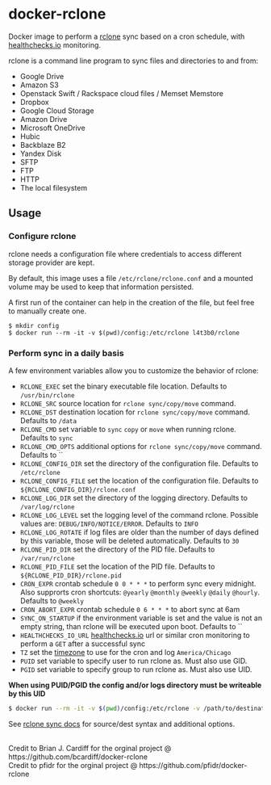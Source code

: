 # docker-rclone

Docker image to perform a [rclone](http://rclone.org) sync based on a cron schedule, with [healthchecks.io](https://healthchecks.io) monitoring.

rclone is a command line program to sync files and directories to and from:

* Google Drive
* Amazon S3
* Openstack Swift / Rackspace cloud files / Memset Memstore
* Dropbox
* Google Cloud Storage
* Amazon Drive
* Microsoft OneDrive
* Hubic
* Backblaze B2
* Yandex Disk
* SFTP
* FTP
* HTTP
* The local filesystem

## Usage

### Configure rclone

rclone needs a configuration file where credentials to access different storage
provider are kept.

By default, this image uses a file `/etc/rclone/rclone.conf` and a mounted volume may be used to keep that information persisted.

A first run of the container can help in the creation of the file, but feel free to manually create one.

```
$ mkdir config
$ docker run --rm -it -v $(pwd)/config:/etc/rclone l4t3b0/rclone
```

### Perform sync in a daily basis

A few environment variables allow you to customize the behavior of rclone:

* `RCLONE_EXEC` set the binary executable file location. Defaults to `/usr/bin/rclone`
* `RCLONE_SRC` source location for `rclone sync/copy/move` command.
* `RCLONE_DST` destination location for `rclone sync/copy/move` command. Defaults to `/data`
* `RCLONE_CMD` set variable to `sync` `copy` or `move`  when running rclone. Defaults to `sync`
* `RCLONE_CMD_OPTS` additional options for `rclone sync/copy/move` command. Defaults to ``
* `RCLONE_CONFIG_DIR` set the directory of the configuration file. Defaults to `/etc/rclone`
* `RCLONE_CONFIG_FILE` set the location of the configuration file. Defaults to `${RCLONE_CONFIG_DIR}/rclone.conf`
* `RCLONE_LOG_DIR` set the directory of the logging directory. Defaults to `/var/log/rclone`
* `RCLONE_LOG_LEVEL` set the logging level of the command rclone. Possible values are: `DEBUG/INFO/NOTICE/ERROR`. Defaults to `INFO`
* `RCLONE_LOG_ROTATE` if log files are older than the number of days defined by this variable, those will be deleted automatically. Defaults to `30`
* `RCLONE_PID_DIR` set the directory of the PID file. Defaults to `/var/run/rclone`
* `RCLONE_PID_FILE` set the location of the PID file. Defaults to `${RCLONE_PID_DIR}/rclone.pid`
* `CRON_EXPR` crontab schedule `0 0 * * *` to perform sync every midnight. Also supprorts cron shortcuts: `@yearly` `@monthly` `@weekly` `@daily` `@hourly`. Defaults to `@weekly`
* `CRON_ABORT_EXPR` crontab schedule `0 6 * * *` to abort sync at 6am
* `SYNC_ON_STARTUP` if the environment variable is set and the value is not an empty string, than rclone will be executed upon boot. Defaults to ``
* `HEALTHCHECKS_IO_URL` [healthchecks.io](https://healthchecks.io) url or similar cron monitoring to perform a `GET` after a successful sync
* `TZ` set the [timezone](https://en.wikipedia.org/wiki/List_of_tz_database_time_zones) to use for the cron and log `America/Chicago`
* `PUID` set variable to specify user to run rclone as. Must also use GID.
* `PGID` set variable to specify group to run rclone as. Must also use UID.

**When using PUID/PGID the config and/or logs directory must be writeable by this UID**

```bash
$ docker run --rm -it -v $(pwd)/config:/etc/rclone -v /path/to/destination:/data -e RCLONE_SRC="onedrive:/" -e RCLONE_DST="/data" -e TZ="Europe/Budapest" -e CRON_EXPR="@daily" -e SYNC_ON_STARTUP=1 -e HEALTHCHECKS_IO_URL=https://hchk.io/hchk_uuid l4t3b0/rclone
```

See [rclone sync docs](https://rclone.org/commands/rclone_sync/) for source/dest syntax and additional options.

<br />
Credit to Brian J. Cardiff for the orginal project @ https://github.com/bcardiff/docker-rclone
<br />
Credit to pfidr for the orginal project @ https://github.com/pfidr/docker-rclone
